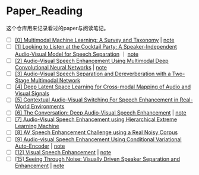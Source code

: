 # Paper_Reading

这个仓库用来记录看过的paper与阅读笔记。

- [ ] [[0] Multimodal Machine Learning: A Survey and Taxonomy](https://arxiv.org/abs/1705.09406) | [note](./notes/note_0.md)
- [ ] [[1] Looking to Listen at the Cocktail Party: A Speaker-Independent Audio-Visual Model for Speech Separation](https://arxiv.org/abs/1804.03619) ｜ [note](./notes/note_1.md)
- [ ] [[2] Audio-Visual Speech Enhancement Using Multimodal Deep Convolutional Neural Networks](https://arxiv.org/abs/1703.10893) | [note](./notes/note_2.md)
- [ ] [[3] Audio-Visual Speech Separation and Dereverberation with a Two-Stage Multimodal Network](https://arxiv.org/abs/1909.07352)
- [ ] [[4] Deep Latent Space Learning for Cross-modal Mapping of Audio and Visual Signals](https://arxiv.org/abs/1909.08685)
- [ ] [[5] Contextual Audio-Visual Switching For Speech Enhancement in Real-World Environments](https://arxiv.org/abs/1808.09825)
- [ ] [[6] The Conversation: Deep Audio-Visual Speech Enhancement](https://arxiv.org/abs/1804.04121) | [note](./notes/note_6.md)
- [ ] [[7] Audio-Visual Speech Enhancement using Hierarchical Extreme Learning Machine](https://ieeexplore.ieee.org/document/8903105)
- [ ] [[8] AV Speech Enhancement Challenge using a Real Noisy Corpus](https://arxiv.org/abs/1910.00424)
- [ ] [[9] Audio-visual Speech Enhancement Using Conditional Variational Auto-Encoder](https://arxiv.org/abs/1908.02590) | [note](./notes/note_9.md)
- [ ] [[12] Visual Speech Enhancement](https://arxiv.org/abs/1711.08789) | [note](./notes/note_12.md)
- [ ] [[15] Seeing Through Noise: Visually Driven Speaker Separation and Enhancement](https://arxiv.org/abs/1708.06767) | [note](./notes/note_15.md)
